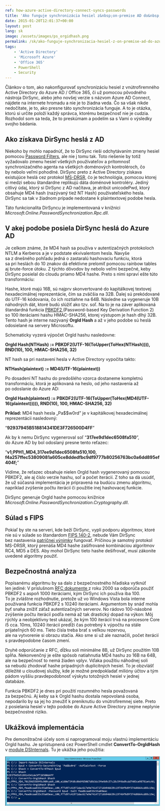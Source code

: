 ```yaml
---
ref: how-azure-active-directory-connect-syncs-passwords
title: 'Ako funguje synchronizácia hesiel z&nbsp;on-premise AD do&nbsp;Azure AD'
date: 2015-01-20T12:01:37+00:00
layout: post
lang: sk
image: /assets/images/ps_orgidhash.png
permalink: /sk/ako-funguje-synchronizacia-hesiel-z-on-premise-ad-do-azure-ad/
tags:
    - 'Active Directory'
    - 'Microsoft Azure'
    - 'Office 365'
    - PowerShell
    - Security
---
```


Článkov o&nbsp;tom, ako nakonfigurovať synchronizáciu hesiel z&nbsp;vnútrofiremného Active Directory do&nbsp;Azure&nbsp;AD / Office 365, či&nbsp;už&nbsp;pomocou pôvodného nástroja DirSync, alebo&nbsp;jeho novšej verzie s&nbsp;názvom Azure AD Connect, nájdete na&nbsp;internete hromadu a&nbsp;nie je&nbsp;to&nbsp;žiadna veda. Čo sa&nbsp;však nikde nedočítate, je&nbsp;to, ako presne táto synchronizácia funguje. A&nbsp;to&nbsp;je&nbsp;otázka, ktorú si&nbsp;určite položí každý správca, ktorému bezpečnosť nie je&nbsp;cudzia. Rozhodol som sa&nbsp;teda, že&nbsp;to&nbsp;preskúmam a&nbsp;podelím sa&nbsp;s&nbsp;Vami o&nbsp;výsledky svojho bádania.

<!--more-->

## Ako získava DirSync heslá z&nbsp;AD

Niekoho by&nbsp;mohlo napadnúť, že&nbsp;to&nbsp;DirSync rieši odchytávaním zmeny hesiel pomocou&nbsp;[Password Filters](https://learn.microsoft.com/en-us/windows/win32/secmgmt/password-filters "Password Filters"), ale&nbsp;nie j&nbsp;tomu tak. Toto riešenie by&nbsp;totiž vyžadovalo zmenu hesiel všetkých používateľov a&nbsp;prítomnosť synchronizačného agenta na&nbsp;všetkých doménových kontroléroch, čo by&nbsp;nebolo veľmi pohodlné. DirSync preto z&nbsp;Active Directory získava existujúce heslá cez&nbsp;protokol [MS-DRSR](https://learn.microsoft.com/en-us/openspecs/windows_protocols/ms-drsr/f977faaa-673e-4f66-b9bf-48c640241d47 "MS-DRSR"), čo&nbsp;je&nbsp;technológia, pomocou ktorej si&nbsp;medzi sebou štandardne replikujú dáta doménové kontroléry. Jediný citlivý údaj, ktorý si&nbsp;DirSync z&nbsp;AD načítava, je&nbsp;atribút unicodePwd, ktorý obsahuje MD4 hash (nazývaný tiež NT Hash) používateľského hesla. DirSync sa&nbsp;tak v&nbsp;žiadnom prípade nedostane k&nbsp;plaintextovej podobe hesla.

Táto funkcionalita DirSyncu je&nbsp;implementovaná v&nbsp;knižnici *Microsoft.Online.PasswordSynchronization.Rpc.dll*.

## V&nbsp;akej podobe posiela DirSync heslá do&nbsp;Azure AD

  Je&nbsp;celkom známe, že MD4 hash sa&nbsp;používa v autentizačných protokoloch NTLM a Kerberos a je v podstate ekvivalentom hesla. Navyše sa&nbsp;z dnešného pohľadu jedná o zastaralú hashovaciu funkciu, ktorá sa&nbsp;pri heslách do 10 znakov dá efektívne prelomiť pomocou rainbow tables aj brute-force útoku. Z týchto dôvodov by nebolo veľmi bezpečné, keby DirSync posielal do cloudu priamo MD4 hashe. Preto s nimi spraví ešte túto transformáciu:

Hashe, ktoré majú 16B, sú&nbsp;najprv skonvertované do&nbsp;kapitálkovej textovej hexadecimálnej reprezentácie, čím sa&nbsp;zväčšia na&nbsp;32B. Ďalej sú&nbsp;prekódované do&nbsp;UTF-16 kódovania, čo&nbsp;ich roztiahne na&nbsp;64B. Následne sa&nbsp;vygeneruje 10B náhodných dát, ktoré budú slúžiť ako tzv.&nbsp;soľ. Na&nbsp;to&nbsp;je&nbsp;na&nbsp;záver aplikovaná štandardná funkcia [PBKDF2 ](https://en.wikipedia.org/wiki/PBKDF2 "PBKDF2")(Password-based Key Derivation Function 2) so&nbsp;100 iteráciami hashu HMAC-SHA256, ktorej výstupom je&nbsp;hash dlhý 32B. Tento hash je&nbsp;interne nazývaný **OrgId Hash** a&nbsp;až&nbsp;v&nbsp;jeho podobe sú&nbsp;heslá odosielané na&nbsp;servery Microsoftu.

Schematicky vyzerá výpočet OrgId hashu nasledovne:

**OrgId Hash(NTHash)&nbsp;:= PBKDF2(UTF-16(ToUpper(ToHex(NTHash)))), RND(10), 100, HMAC-SHA256, 32)**

NT hash sa&nbsp;pri nastavení hesla v Active Directory vypočíta takto:

**NTHash(plaintext) := MD4(UTF-16(plaintext))**

Po dosadení NT hashu do&nbsp;predošlého vzorca dostaneme kompletnú transformáciu, ktorá je&nbsp;aplikovaná na&nbsp;heslo, od&nbsp;jeho nastavenia až po&nbsp;odoslanie do&nbsp;Azure&nbsp;AD:

**OrgId Hash(plaintext)&nbsp;:= PBKDF2(UTF-16(ToUpper(ToHex(MD4(UTF-16(plaintext))))), RND(10), 100, HMAC-SHA256, 32)**

**Príklad:** MD4 hash hesla „Pa$$w0rd” je&nbsp;v&nbsp;kapitálkovej hexadecimálnej reprezentácii nasledovný:

“**92937945B518814341DE3F726500D4FF**”

Ak&nbsp;by&nbsp;k&nbsp;nemu DirSync vygeneroval soľ “**317ee9d1dec6508fa510**”, do&nbsp;Azure&nbsp;AD by&nbsp;bol&nbsp;odoslaný presne tento reťazec:

“**v1;PPH1_MD4,317ee9d1dec6508fa510,100, f4a257ffec53809081a605ce8ddedfbc9df9777b80256763bc0a6dd895ef404f;**”

Vidíme, že&nbsp;reťazec obsahuje nielen OrgId hash vygenerovaný pomocou PBKDF2, ale&nbsp;aj&nbsp;číslo verzie hashu, soľ a&nbsp;počet iterácií. Z&nbsp;toho sa&nbsp;dá usúdiť, že&nbsp;už&nbsp;súčasná implementácia je&nbsp;pripravená na&nbsp;budúcu zmenu algoritmu, napríklad zvýšenie počtu iterácií či&nbsp;použitie inej hashovacej funkcie.

DirSync generuje OrgId hashe pomocou knižnice *Microsoft.Online.PasswordSynchronization.Cryptography.dll*.

## Súlad s&nbsp;FIPS

Pokiaľ by&nbsp;ste na&nbsp;serveri, kde beží DirSync, vypli podporu algoritmov, ktoré nie sú&nbsp;v&nbsp;súlade so&nbsp;štandardom [<i class="fas fa-file-pdf"></i> FIPS 140-2](https://csrc.nist.gov/publications/fips/fips140-2/fips1402annexa.pdf "FIPS 140-2 - Annex A"), nebude Vám DirSync bez&nbsp;nastavenia [patričnej výnimky](https://techcommunity.microsoft.com/t5/microsoft-entra-azure-ad-blog/aad-password-sync-encryption-and-fips-compliance/ba-p/243709 "AAD Password Sync, Encryption and FIPS compliance") fungovať. Príčinou je&nbsp;samotný protokol MS-DRSR, ktorý prenáša MD4 hashe zašifrované kombináciou algoritmov RC4, MD5 a&nbsp;DES. Aby mohol DirSync tieto hashe dešifrovať, musí zákonite uvedené algoritmy použiť.

## Bezpečnostná analýza

Popísanému algoritmu by&nbsp;sa&nbsp;dalo z&nbsp;bezpečnostného hľadiska vytknúť len&nbsp;jediné: V&nbsp;príslušnom [RFC dokumente ](https://www.ietf.org/rfc/rfc2898.txt "PKCS #5: Password-Based Cryptography Specification") z&nbsp;roku 2000 sa&nbsp;odporúča použiť PBKDF2 s&nbsp;aspoň 1000 iteráciami, kým DirSync ich používa iba&nbsp;100. To&nbsp;je&nbsp;zvláštne rozhodnutie, pretože už&nbsp;vo&nbsp;Windows Vista bola interne používaná funkcia PBKDF2 s&nbsp;10240 iteráciami. Argumentom by&nbsp;snáď mohla byť snaha znížiť záťaž autentizačných serverov. No&nbsp;rádovo 100-násobné zvýšenie počtu iterácií podľa nemá až&nbsp;tak&nbsp;drastický dopad na&nbsp;výkon: Môj rýchly a&nbsp;neobjektívny test ukázal, že&nbsp;kým 100 iterácií trvá na&nbsp;procesore Core i5 cca. 10ms, 10240 iterácií predĺži čas potrebný k&nbsp;výpočtu na&nbsp;stále prijateľných 60 ms. Tieto čísla treba brať s&nbsp;veľkou rezervou, ale&nbsp;na&nbsp;vytvorenie si&nbsp;obrazu stačia. Ako sme si&nbsp;už&nbsp;ale&nbsp;naznačili, počet iterácií s&nbsp;pravdepodobne časom zmení.

Druhé odporúčanie z&nbsp;RFC, dĺžku soli minimálne 8B, už&nbsp;DirSync použitím 10B spĺňa. Nekonvenčný je&nbsp;ešte spôsob natiahnutia MD4 hashu zo&nbsp;16B na&nbsp;64B, ale&nbsp;na&nbsp;bezpečnosť to&nbsp;nemá žiaden vplyv. Vďaka použitiu náhodnej soli sa&nbsp;nebudú zhodovať hashe prípadných duplicitných hesiel. To&nbsp;je&nbsp;obzvlášť dôležité u&nbsp;cloudovej služby, kde je&nbsp;možné predpokladať milióny účtov a&nbsp;tým pádom vyššiu pravdepodobnosť výskytu totožných hesiel v&nbsp;jednej databáze.

Funkcia PBKDF2 je&nbsp;dnes pri použití rozumného hesla považovaná za&nbsp;bezpečnú. Aj&nbsp;keby sa&nbsp;k&nbsp;OrgId hashu dostala nepovolaná osoba, nepodarilo by&nbsp;sa&nbsp;jej ho&nbsp;zneužiť k&nbsp;preniknutiu do&nbsp;vnútrofiremnej siete. Preto z&nbsp;posielania hesiel v&nbsp;tejto podobe do&nbsp;Azure Active Directory zrejme neplynie bezpečnostné riziko.

## Ukážková implementácia

Pre&nbsp;demonštračné účely som si&nbsp;naprogramoval moju vlastnú implementáciu OrgId hashu. Je&nbsp;sprístupnená cez&nbsp;PowerShell cmdlet **ConvertTo-OrgIdHash** v&nbsp;[module DSInternals](/sk/projekty/ "Projekty"). Tu je&nbsp;ukážka jeho použitia:

![PowerShell OrgId Hash Calculation](../../assets/images/ps_orgidhash.png)
